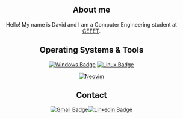 <div align="center">

## About me
Hello! My name is David and I am a Computer Engineering student at [CEFET](http://www.cefet-rj.br/index.php).

## Operating Systems & Tools
[![Windows Badge](https://img.shields.io/badge/Windows-0078D6?style=for-the-badge&logo=windows&logoColor=white)](https://www.microsoft.com/en-us/windows/) [![Linux Badge](https://img.shields.io/badge/Arch_Linux-1793D1?style=for-the-badge&logo=arch-linux&logoColor=white)](https://archlinux.org/)

[![Neovim](https://img.shields.io/badge/NeoVim-%2357A143.svg?&style=for-the-badge&logo=neovim&logoColor=white)](https://neovim.io/)

## Contact
[![Gmail Badge](https://img.shields.io/badge/Gmail-D14836?style=for-the-badge&logo=gmail&logoColor=white)](mailto:davidmoreirajacinto2012@gmail.com)[![Linkedin Badge](https://img.shields.io/badge/LinkedIn-0077B5?style=for-the-badge&logo=linkedin&logoColor=white)](https://www.linkedin.com/in/david-moreira-19066a20a/)
</div>

